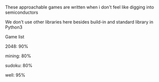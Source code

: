 These approachable games are written when i don't feel like digging into semiconductors

We don't use other libraries here besides build-in and standard library in Python3


Game list

  2048: 90%

  mining: 80%

  sudoku: 80%

  well: 95%


